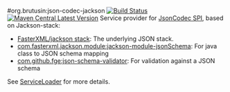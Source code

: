 #org.brutusin:json-codec-jackson [![Build Status](https://api.travis-ci.org/brutusin/json-codec-jackson.svg?branch=master)](https://travis-ci.org/brutusin/json-codec-jackson) [![Maven Central Latest Version](https://maven-badges.herokuapp.com/maven-central/org.brutusin/json-codec-jackson/badge.svg)](https://maven-badges.herokuapp.com/maven-central/org.brutusin/json-codec-jackson/)
Service provider for [JsonCodec SPI](https://github.com/brutusin/commons/tree/master/src/main/java/org/brutusin/commons/json/spi), based on Jackson-stack:

* [FasterXML/jackson stack](https://github.com/FasterXML/jackson): The underlying JSON stack.
* [com.fasterxml.jackson.module:jackson-module-jsonSchema](https://github.com/FasterXML/jackson-module-jsonSchema): For java class to JSON schema mapping 
* [com.github.fge:json-schema-validator](https://github.com/fge/json-schema-validator): For validation against a JSON schema


See [ServiceLoader](http://docs.oracle.com/javase/6/docs/api/java/util/ServiceLoader.html) for more details.

